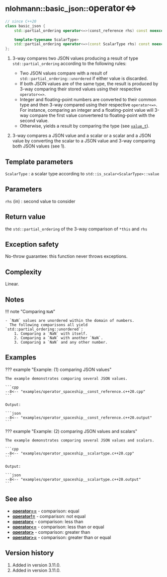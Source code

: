# <small>nlohmann::basic_json::</small>operator<=>

```cpp
// since C++20
class basic_json {
    std::partial_ordering operator<=>(const_reference rhs) const noexcept;  // (1)

    template<typename ScalarType>
    std::partial_ordering operator<=>(const ScalarType rhs) const noexcept; // (2)
};
```

1. 3-way compares two JSON values producing a result of type `std::partial_ordering` according to the following rules:
    - Two JSON values compare with a result of `std::partial_ordering::unordered` if either value is discarded.
    - If both JSON values are of the same type, the result is produced by 3-way comparing their stored values using their
      respective `operator<=>`.
    - Integer and floating-point numbers are converted to their common type and then 3-way compared using their respective
      `operator<=>`.
      For instance, comparing an integer and a floating-point value will 3-way compare the first value convertered to
      floating-point with the second value.
    - Otherwise, yields a result by comparing the type (see [`value_t`](value_t.md)).
  
2. 3-way compares a JSON value and a scalar or a scalar and a JSON value by converting the scalar to a JSON value and 3-way
   comparing both JSON values (see 1).

## Template parameters

`ScalarType`
:   a scalar type according to `std::is_scalar<ScalarType>::value`

## Parameters

`rhs` (in)
:   second value to consider 

## Return value

the `std::partial_ordering` of the 3-way comparison of `*this` and `rhs`

## Exception safety

No-throw guarantee: this function never throws exceptions.

## Complexity

Linear.

## Notes

!!! note "Comparing `NaN`"

    - `NaN` values are unordered within the domain of numbers.
      The following comparisons all yield `std::partial_ordering::unordered`:
        1. Comparing a `NaN` with itself.
        2. Comparing a `NaN` with another `NaN`.
        3. Comparing a `NaN` and any other number.

## Examples

??? example "Example: (1) comparing JSON values"

    The example demonstrates comparing several JSON values.
    
    ```cpp
    --8<-- "examples/operator_spaceship__const_reference.c++20.cpp"
    ```
    
    Output:
    
    ```json
    --8<-- "examples/operator_spaceship__const_reference.c++20.output"
    ```

??? example "Example: (2) comparing JSON values and scalars"

    The example demonstrates comparing several JSON values and scalars.
    
    ```cpp
    --8<-- "examples/operator_spaceship__scalartype.c++20.cpp"
    ```
    
    Output:
    
    ```json
    --8<-- "examples/operator_spaceship__scalartype.c++20.output"
    ```

## See also

- [**operator==**](operator_eq.md) - comparison: equal
- [**operator!=**](operator_ne.md) - comparison: not equal
- [**operator<**](operator_lt.md) - comparison: less than
- [**operator<=**](operator_le.md) - comparison: less than or equal
- [**operator>**](operator_gt.md) - comparison: greater than
- [**operator>=**](operator_ge.md) - comparison: greater than or equal

## Version history

1. Added in version 3.11.0.
2. Added in version 3.11.0.
